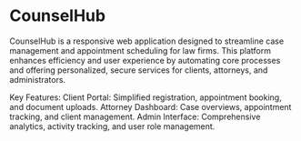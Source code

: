 # CounselHub
CounselHub is a responsive web application designed to streamline case management and appointment scheduling for law firms. This platform enhances efficiency and user experience by automating core processes and offering personalized, secure services for clients, attorneys, and administrators.

Key Features:
Client Portal: Simplified registration, appointment booking, and document uploads.
Attorney Dashboard: Case overviews, appointment tracking, and client management.
Admin Interface: Comprehensive analytics, activity tracking, and user role management.
